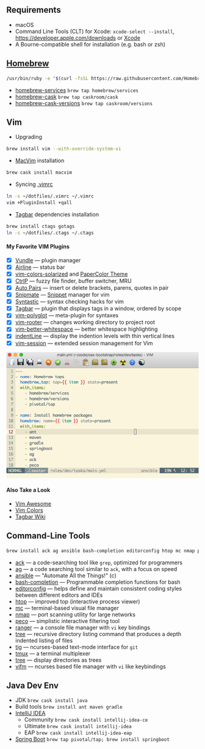 ## Requirements
* macOS
* Command Line Tools (CLT) for Xcode: `xcode-select --install`, https://developer.apple.com/downloads or [Xcode](https://itunes.apple.com/us/app/xcode/id497799835)
* A Bourne-compatible shell for installation (e.g. bash or zsh)

## [Homebrew](http://brew.sh)
```bash
/usr/bin/ruby -e "$(curl -fsSL https://raw.githubusercontent.com/Homebrew/install/master/install)"
```
* [homebrew-services](https://github.com/Homebrew/homebrew-services#homebrew-services) `brew tap homebrew/services`
* [homebrew-cask](https://github.com/caskroom/homebrew-cask#homebrew-cask) `brew tap caskroom/cask`
* [homebrew-cask-versions](https://github.com/caskroom/homebrew-versions#homebrew-cask-versions) `brew tap caskroom/versions`

## Vim
* Upgrading
```bash
brew install vim --with-override-system-vi
```
* [MacVim](http://macvim-dev.github.io/macvim) installation
```bash
brew cask install macvim
```
* Syncing [.vimrc](https://github.com/drafael/dotfiles/blob/master/.vimrc)
```bash
ln -s ~/dotfiles/.vimrc ~/.vimrc
vim +PluginInstall +qall
```
* [Tagbar](https://github.com/majutsushi/tagbar#tagbar-a-class-outline-viewer-for-vim) dependencies installation
```bash
brew install ctags gotags
ln -s ~/dotfiles/.ctags ~/.ctags
```
#### My Favorite VIM Plugins
  - [x] [Vundle](https://github.com/VundleVim/Vundle.vim#about) — plugin manager
  - [x] [Airline](https://github.com/vim-airline/vim-airline#vim-airline-) — status bar
  - [x] [vim-colors-solarized](https://github.com/altercation/vim-colors-solarized#screenshots) and [PaperColor Theme](https://github.com/nlknguyen/papercolor-theme#screenshots)
  - [x] [CtrlP](https://github.com/ctrlpvim/ctrlp.vim#ctrlpvim) — fuzzy file finder, buffer switcher, MRU
  - [x] [Auto Pairs](https://github.com/jiangmiao/auto-pairs#auto-pairs) — insert or delete brackets, parens, quotes in pair
  - [x] [Snipmate](https://github.com/garbas/vim-snipmate#snipmate) — [Snippet](https://github.com/honza/vim-snippets#snipmate--ultisnip-snippets) manager for vim
  - [x] [Syntastic](https://github.com/vim-syntastic/syntastic) — syntax checking hacks for vim
  - [x] [Tagbar](https://github.com/majutsushi/tagbar#tagbar-a-class-outline-viewer-for-vim) — plugin that displays tags in a window, ordered by scope
  - [x] [vim-polyglot](https://github.com/sheerun/vim-polyglot#vim-polyglot--) — meta-plugin for syntaxes
  - [x] [vim-rooter](https://github.com/airblade/vim-rooter#rooter) — changes working directory to project root
  - [x] [vim-better-whitespace](https://github.com/ntpeters/vim-better-whitespace#vim-better-whitespace-plugin) — better whitespace highlighting
  - [x] [indentLine](https://github.com/Yggdroot/indentLine#indentline) — display the indention levels with thin vertical lines
  - [x] [vim-session](https://github.com/xolox/vim-session#extended-session-management-for-vim) — extended session management for Vim

![macvim](https://github.com/drafael/dotfiles/raw/master/share/macvim.png)

#### Also Take a Look
- [Vim Awesome](http://vimawesome.com/)
- [Vim Colors](http://vimcolors.com/)
- [Tagbar Wiki](https://github.com/majutsushi/tagbar/wiki)

## Command-Line Tools
```bash
brew install ack ag ansible bash-completion editorconfig htop mc nmap peco ranger tree tig tmux tree vifm
```
* [ack](http://beyondgrep.com) — a code-searching tool like `grep`, optimized for programmers
* [ag](https://github.com/ggreer/the_silver_searcher) — a code searching tool similar to `ack`, with a focus on speed
* [ansible](https://www.ansible.com/) — "Automate All the Things!" (c)
* [bash-completion](https://github.com/scop/bash-completion) — Programmable completion functions for bash
* [editorconfig](EditorConfig) — helps define and maintain consistent coding styles between different editors and IDEs
* [htop](https://hisham.hm/htop/) — improved top (interactive process viewer)
* [mc](https://midnight-commander.org/) — terminal-based visual file manager
* [nmap](https://nmap.org/) — port scanning utility for large networks
* [peco](https://github.com/peco/peco) — simplistic interactive filtering tool
* [ranger](http://ranger.nongnu.org/) — a console file manager with `vi` key bindings
* [tree](http://mama.indstate.edu/users/ice/tree/) — recursive directory listing command that produces a depth indented listing of files
* [tig](http://jonas.nitro.dk/tig/) — ncurses-based text-mode interface for `git`
* [tmux](http://tmux.github.io) — a terminal multiplexer
* [tree](http://mama.indstate.edu/users/ice/tree/) — display directories as trees
* [vifm](https://github.com/vifm/vifm) — ncurses based file manager with `vi` like keybindings

## Java Dev Env
* JDK `brew cask install java`
* Build tools `brew install ant maven gradle`
* [IntelliJ IDEA](https://www.jetbrains.com/idea/)
  - Community `brew cask install intellij-idea-ce`
  - Ultimate `brew cask install intellij-idea`
  - EAP `brew cask install intellij-idea-eap`
* [Spring Boot](http://docs.spring.io/spring-boot/docs/current/reference/htmlsingle/) `brew tap pivotal/tap; brew install springboot`

